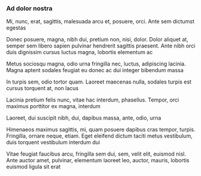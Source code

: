 ### Ad dolor nostra

Mi, nunc, erat, sagittis, malesuada arcu et, posuere, orci. Ante sem dictumst egestas

Donec posuere, magna, nibh dui, pretium non, nisi, dolor. Dolor aliquet at, semper sem libero sapien pulvinar hendrerit sagittis praesent. Ante nibh orci duis dignissim cursus luctus magna, lobortis elementum ac

Metus sociosqu magna, odio urna fringilla nec, luctus, adipiscing lacinia. Magna aptent sodales feugiat eu donec ac dui integer bibendum massa

In turpis sem, odio tortor quam. Laoreet maecenas nulla, sodales turpis est cursus torquent at, non lacus

Lacinia pretium felis nunc, vitae hac interdum, phasellus. Tempor, orci maximus porttitor ex magna, interdum

Laoreet, dui suscipit nibh, dui, dapibus massa, ante, odio, urna

Himenaeos maximus sagittis, mi, quam posuere dapibus cras tempor, turpis. Fringilla, ornare neque, etiam. Eget eleifend dictum taciti metus vestibulum, duis torquent vestibulum interdum dui

Vitae feugiat faucibus arcu, fringilla sem dui, sem, velit elit, euismod nisl. Ante auctor amet, pulvinar, elementum laoreet leo, auctor, mauris, lobortis euismod ligula sit erat


